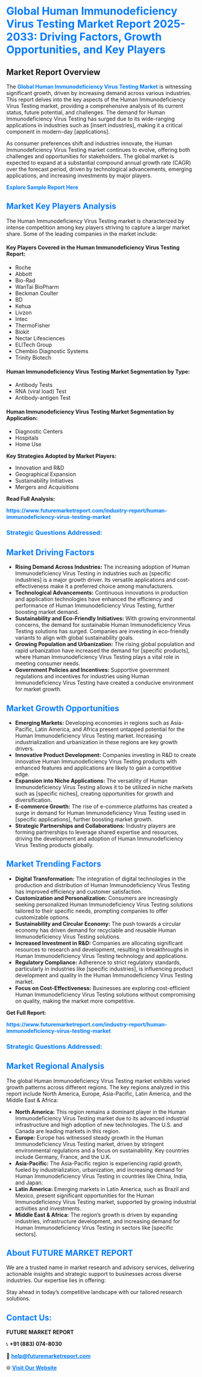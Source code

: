 <h1 style="color: #007BFF;">Global Human Immunodeficiency Virus Testing Market Report 2025-2033: Driving Factors, Growth Opportunities, and Key Players</h1>

<section id="overview">
<h2>Market Report Overview</h2>
<p>The <a href="https://www.futuremarketreport.com/industry-report/human-immunodeficiency-virus-testing-market" style="color: #007BFF; text-decoration: none;"><strong>Global Human Immunodeficiency Virus Testing Market</strong></a> is witnessing significant growth, driven by increasing demand across various industries. This report delves into the key aspects of the Human Immunodeficiency Virus Testing market, providing a comprehensive analysis of its current status, future potential, and challenges. The demand for Human Immunodeficiency Virus Testing has surged due to its wide-ranging applications in industries such as [insert industries], making it a critical component in modern-day [applications].</p>
<p>As consumer preferences shift and industries innovate, the Human Immunodeficiency Virus Testing market continues to evolve, offering both challenges and opportunities for stakeholders. The global market is expected to expand at a substantial compound annual growth rate (CAGR) over the forecast period, driven by technological advancements, emerging applications, and increasing investments by major players.</p>
</section>

<section id="overview">
<p><a href="https://www.futuremarketreport.com/request-sample/reportId=41146" style="color: #007BFF; text-decoration: none;"><strong>Explore Sample Report Here</strong></a></p>
</section>

<section id="key-players">
<h2 style="color: #007BFF;">Market Key Players Analysis</h2>
<p>The Human Immunodeficiency Virus Testing market is characterized by intense competition among key players striving to capture a larger market share. Some of the leading companies in the market include:</p>
<h4>Key Players Covered in the Human Immunodeficiency Virus Testing Report:</h4>
<ul><li>Roche</li><li>Abbott</li><li>Bio-Rad</li><li>WanTai BioPharm</li><li>Beckman Coulter</li><li>BD</li><li>Kehua</li><li>Livzon</li><li>Intec</li><li>ThermoFisher</li><li>Biokit</li><li>Nectar Lifesciences</li><li>ELITech Group</li><li>Chembio Diagnostic Systems</li><li>Trinity Biotech</li></ul>
<h4>Human Immunodeficiency Virus Testing Market Segmentation by Type:</h4>
<ul><li>Antibody Tests</li><li>RNA (viral load) Test</li><li>Antibody-antigen Test</li></ul>

<h4>Human Immunodeficiency Virus Testing Market Segmentation by Application:</h4>
<ul><li>Diagnostic Centers</li><li>Hospitals</li><li>Home Use</li></ul>
<p><strong>Key Strategies Adopted by Market Players:</strong></p>
<ul>
<li>Innovation and R&D</li>
<li>Geographical Expansion</li>
<li>Sustainability Initiatives</li>
<li>Mergers and Acquisitions</li>
</ul>
</section>

<section>
<p><strong>Read Full Analysis: </strong></p><a href="https://www.futuremarketreport.com/industry-report/human-immunodeficiency-virus-testing-market" style="color: #007BFF; text-decoration: none;"><strong>https://www.futuremarketreport.com/industry-report/human-immunodeficiency-virus-testing-market</strong></a>
<h3 style="color: #007BFF;">Strategic Questions Addressed:</h3>
</section>

<section id="driving-factors">
<h2 style="color: #007BFF;">Market Driving Factors</h2>
<ul>
<li><strong>Rising Demand Across Industries:</strong> The increasing adoption of Human Immunodeficiency Virus Testing in industries such as [specific industries] is a major growth driver. Its versatile applications and cost-effectiveness make it a preferred choice among manufacturers.</li>
<li><strong>Technological Advancements:</strong> Continuous innovations in production and application technologies have enhanced the efficiency and performance of Human Immunodeficiency Virus Testing, further boosting market demand.</li>
<li><strong>Sustainability and Eco-Friendly Initiatives:</strong> With growing environmental concerns, the demand for sustainable Human Immunodeficiency Virus Testing solutions has surged. Companies are investing in eco-friendly variants to align with global sustainability goals.</li>
<li><strong>Growing Population and Urbanization:</strong> The rising global population and rapid urbanization have increased the demand for [specific products], where Human Immunodeficiency Virus Testing plays a vital role in meeting consumer needs.</li>
<li><strong>Government Policies and Incentives:</strong> Supportive government regulations and incentives for industries using Human Immunodeficiency Virus Testing have created a conducive environment for market growth.</li>
</ul>
</section>

<section id="growth-opportunities">
<h2 style="color: #007BFF;">Market Growth Opportunities</h2>
<ul>
<li><strong>Emerging Markets:</strong> Developing economies in regions such as Asia-Pacific, Latin America, and Africa present untapped potential for the Human Immunodeficiency Virus Testing market. Increasing industrialization and urbanization in these regions are key growth drivers.</li>
<li><strong>Innovative Product Development:</strong> Companies investing in R&D to create innovative Human Immunodeficiency Virus Testing products with enhanced features and applications are likely to gain a competitive edge.</li>
<li><strong>Expansion into Niche Applications:</strong> The versatility of Human Immunodeficiency Virus Testing allows it to be utilized in niche markets such as [specific niches], creating opportunities for growth and diversification.</li>
<li><strong>E-commerce Growth:</strong> The rise of e-commerce platforms has created a surge in demand for Human Immunodeficiency Virus Testing used in [specific applications], further boosting market growth.</li>
<li><strong>Strategic Partnerships and Collaborations:</strong> Industry players are forming partnerships to leverage shared expertise and resources, driving the development and adoption of Human Immunodeficiency Virus Testing products globally.</li>
</ul>
</section>

<section id="trending-factors">
<h2 style="color: #007BFF;">Market Trending Factors</h2>
<ul>
<li><strong>Digital Transformation:</strong> The integration of digital technologies in the production and distribution of Human Immunodeficiency Virus Testing has improved efficiency and customer satisfaction.</li>
<li><strong>Customization and Personalization:</strong> Consumers are increasingly seeking personalized Human Immunodeficiency Virus Testing solutions tailored to their specific needs, prompting companies to offer customizable options.</li>
<li><strong>Sustainability and Circular Economy:</strong> The push towards a circular economy has driven demand for recyclable and reusable Human Immunodeficiency Virus Testing solutions.</li>
<li><strong>Increased Investment in R&D:</strong> Companies are allocating significant resources to research and development, resulting in breakthroughs in Human Immunodeficiency Virus Testing technology and applications.</li>
<li><strong>Regulatory Compliance:</strong> Adherence to strict regulatory standards, particularly in industries like [specific industries], is influencing product development and quality in the Human Immunodeficiency Virus Testing market.</li>
<li><strong>Focus on Cost-Effectiveness:</strong> Businesses are exploring cost-efficient Human Immunodeficiency Virus Testing solutions without compromising on quality, making the market more competitive.</li>
</ul>
</section>

<section>
<p><strong>Get Full Report: </strong></p><a href="https://www.futuremarketreport.com/industry-report/human-immunodeficiency-virus-testing-market" style="color: #007BFF; text-decoration: none;"><strong>https://www.futuremarketreport.com/industry-report/human-immunodeficiency-virus-testing-market</strong></a>
<h3 style="color: #007BFF;">Strategic Questions Addressed:</h3>
</section>


<section id="regional-analysis">
<h2 style="color: #007BFF;">Market Regional Analysis</h2>
<p>The global Human Immunodeficiency Virus Testing market exhibits varied growth patterns across different regions. The key regions analyzed in this report include North America, Europe, Asia-Pacific, Latin America, and the Middle East & Africa:</p>
<ul>
<li><strong>North America:</strong> This region remains a dominant player in the Human Immunodeficiency Virus Testing market due to its advanced industrial infrastructure and high adoption of new technologies. The U.S. and Canada are leading markets in this region.</li>
<li><strong>Europe:</strong> Europe has witnessed steady growth in the Human Immunodeficiency Virus Testing market, driven by stringent environmental regulations and a focus on sustainability. Key countries include Germany, France, and the U.K.</li>
<li><strong>Asia-Pacific:</strong> The Asia-Pacific region is experiencing rapid growth, fueled by industrialization, urbanization, and increasing demand for Human Immunodeficiency Virus Testing in countries like China, India, and Japan.</li>
<li><strong>Latin America:</strong> Emerging markets in Latin America, such as Brazil and Mexico, present significant opportunities for the Human Immunodeficiency Virus Testing market, supported by growing industrial activities and investments.</li>
<li><strong>Middle East & Africa:</strong> The region’s growth is driven by expanding industries, infrastructure development, and increasing demand for Human Immunodeficiency Virus Testing in sectors like [specific sectors].</li>
</ul>
</section>

<footer>
<h2 style="color: #007BFF;">About FUTURE MARKET REPORT</h2>
<p>We are a trusted name in market research and advisory services, delivering actionable insights and strategic support to businesses across diverse industries. Our expertise lies in offering:</p>

<p>Stay ahead in today’s competitive landscape with our tailored research solutions.</p>

<h2 style="color: #007BFF;">Contact Us:</h2>
<p><strong>FUTURE MARKET REPORT</strong></p>
<p>📞 <strong>+91 (883) 074-8030</strong></p>
<p>📧 <strong><a href="mailto:help@futuremarketreport.com" style="color: #007BFF;">help@futuremarketreport.com</a></strong></p>
<p>🌐 <strong><a href="https://www.futuremarketreport.com/" style="color: #007BFF;">Visit Our Website</a></strong></p>
</footer>